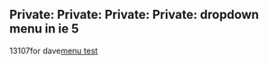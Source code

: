 <article><h2>Private: Private: Private: Private: dropdown menu in ie 5</h2><time><span class="day">1</span><span class="month">3</span><span class="year">107</span></time>for dave<a href='http://www.wnas.nl/wp-content/uploads/2007/04/menutest.html' title='menu test'>menu test</a><code></code></article>